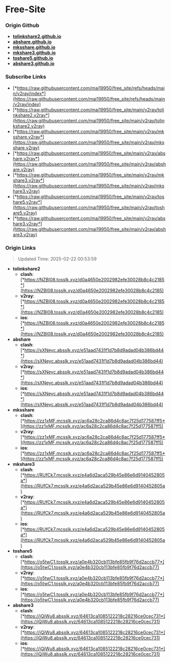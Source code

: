 # Free-Site

### Origin Github

- [**tolinkshare2.github.io**](https://github.com/tolinkshare2/tolinkshare2.github.io)
- [**abshare.github.io**](https://github.com/abshare/abshare.github.io)
- [**mksshare.github.io**](https://github.com/mksshare/mksshare.github.io)
- [**mkshare3.github.io**](https://github.com/mkshare3/mkshare3.github.io)
- [**toshare5.github.io**](https://github.com/toshare5/toshare5.github.io)
- [**abshare3.github.io**](https://github.com/abshare3/abshare3.github.io)

### Subscribe Links

- [*https://raw.githubusercontent.com/mai19950/free_site/refs/heads/main/v2ray/index*](https://raw.githubusercontent.com/mai19950/free_site/refs/heads/main/v2ray/index)
- [*https://raw.githubusercontent.com/mai19950/free_site/main/v2ray/tolinkshare2.v2ray*](https://raw.githubusercontent.com/mai19950/free_site/main/v2ray/tolinkshare2.v2ray)
- [*https://raw.githubusercontent.com/mai19950/free_site/main/v2ray/mksshare.v2ray*](https://raw.githubusercontent.com/mai19950/free_site/main/v2ray/mksshare.v2ray)
- [*https://raw.githubusercontent.com/mai19950/free_site/main/v2ray/abshare.v2ray*](https://raw.githubusercontent.com/mai19950/free_site/main/v2ray/abshare.v2ray)
- [*https://raw.githubusercontent.com/mai19950/free_site/main/v2ray/mkshare3.v2ray*](https://raw.githubusercontent.com/mai19950/free_site/main/v2ray/mkshare3.v2ray)
- [*https://raw.githubusercontent.com/mai19950/free_site/main/v2ray/toshare5.v2ray*](https://raw.githubusercontent.com/mai19950/free_site/main/v2ray/toshare5.v2ray)
- [*https://raw.githubusercontent.com/mai19950/free_site/main/v2ray/abshare3.v2ray*](https://raw.githubusercontent.com/mai19950/free_site/main/v2ray/abshare3.v2ray)

### Origin Links

> Updated Time: 2025-02-22 00:53:59

- **tolinkshare2**
  - **clash**: [*https://NZBl08.tosslk.xyz/d0a4650e2002982efe30028b8c4c2185*](https://NZBl08.tosslk.xyz/d0a4650e2002982efe30028b8c4c2185)
  - **v2ray**: [*https://NZBl08.tosslk.xyz/d0a4650e2002982efe30028b8c4c2185*](https://NZBl08.tosslk.xyz/d0a4650e2002982efe30028b8c4c2185)
  - **ios**: [*https://NZBl08.tosslk.xyz/d0a4650e2002982efe30028b8c4c2185*](https://NZBl08.tosslk.xyz/d0a4650e2002982efe30028b8c4c2185)
- **abshare**
  - **clash**: [*https://sXNeyc.absslk.xyz/e51aad7431f1d7b8d9adad04b386bd44*](https://sXNeyc.absslk.xyz/e51aad7431f1d7b8d9adad04b386bd44)
  - **v2ray**: [*https://sXNeyc.absslk.xyz/e51aad7431f1d7b8d9adad04b386bd44*](https://sXNeyc.absslk.xyz/e51aad7431f1d7b8d9adad04b386bd44)
  - **ios**: [*https://sXNeyc.absslk.xyz/e51aad7431f1d7b8d9adad04b386bd44*](https://sXNeyc.absslk.xyz/e51aad7431f1d7b8d9adad04b386bd44)
- **mksshare**
  - **clash**: [*https://zz1xMF.mcsslk.xyz/ac6a28c2ca86d4c8ac7f25d177587ff5*](https://zz1xMF.mcsslk.xyz/ac6a28c2ca86d4c8ac7f25d177587ff5)
  - **v2ray**: [*https://zz1xMF.mcsslk.xyz/ac6a28c2ca86d4c8ac7f25d177587ff5*](https://zz1xMF.mcsslk.xyz/ac6a28c2ca86d4c8ac7f25d177587ff5)
  - **ios**: [*https://zz1xMF.mcsslk.xyz/ac6a28c2ca86d4c8ac7f25d177587ff5*](https://zz1xMF.mcsslk.xyz/ac6a28c2ca86d4c8ac7f25d177587ff5)
- **mkshare3**
  - **clash**: [*https://RUfCk7.mcsslk.xyz/e4a6d2aca529b45e86e6d9140452805a*](https://RUfCk7.mcsslk.xyz/e4a6d2aca529b45e86e6d9140452805a)
  - **v2ray**: [*https://RUfCk7.mcsslk.xyz/e4a6d2aca529b45e86e6d9140452805a*](https://RUfCk7.mcsslk.xyz/e4a6d2aca529b45e86e6d9140452805a)
  - **ios**: [*https://RUfCk7.mcsslk.xyz/e4a6d2aca529b45e86e6d9140452805a*](https://RUfCk7.mcsslk.xyz/e4a6d2aca529b45e86e6d9140452805a)
- **toshare5**
  - **clash**: [*https://o5twC1.tosslk.xyz/a0e4b320cb113bfe85fb9f76d2accb77*](https://o5twC1.tosslk.xyz/a0e4b320cb113bfe85fb9f76d2accb77)
  - **v2ray**: [*https://o5twC1.tosslk.xyz/a0e4b320cb113bfe85fb9f76d2accb77*](https://o5twC1.tosslk.xyz/a0e4b320cb113bfe85fb9f76d2accb77)
  - **ios**: [*https://o5twC1.tosslk.xyz/a0e4b320cb113bfe85fb9f76d2accb77*](https://o5twC1.tosslk.xyz/a0e4b320cb113bfe85fb9f76d2accb77)
- **abshare3**
  - **clash**: [*https://jQjWu8.absslk.xyz/64613ca1085122218c28216ce0cec731*](https://jQjWu8.absslk.xyz/64613ca1085122218c28216ce0cec731)
  - **v2ray**: [*https://jQjWu8.absslk.xyz/64613ca1085122218c28216ce0cec731*](https://jQjWu8.absslk.xyz/64613ca1085122218c28216ce0cec731)
  - **ios**: [*https://jQjWu8.absslk.xyz/64613ca1085122218c28216ce0cec731*](https://jQjWu8.absslk.xyz/64613ca1085122218c28216ce0cec731)
